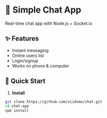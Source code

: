 # 💬 Simple Chat App

Real-time chat app with Node.js + Socket.io

## ✨ Features
- Instant messaging
- Online users list
- Login/signup
- Works on phone & computer

## 🚀 Quick Start

1. **Install**
```bash
git clone https://github.com/viidxmo/chat.git
cd chat-app
npm install